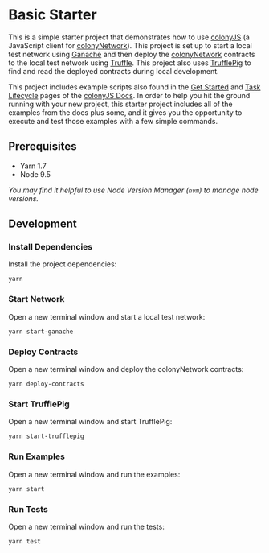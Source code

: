 # Basic Starter

This is a simple starter project that demonstrates how to use [colonyJS](https://github.com/JoinColony/colonyJS) (a JavaScript client for [colonyNetwork](https://github.com/JoinColony/colonyNetwork)). This project is set up to start a local test network using [Ganache](https://github.com/trufflesuite/ganache-cli) and then deploy the [colonyNetwork](https://github.com/JoinColony/colonyNetwork) contracts to the local test network using [Truffle](https://github.com/trufflesuite/truffle). This project also uses [TrufflePig](https://github.com/JoinColony/trufflepig) to find and read the deployed contracts during local development.

This project includes example scripts also found in the [Get Started](https://joincolony.github.io/colonyjs/docs-get-started/) and [Task Lifecycle](https://docs.colony.io/colonyjs/docs-task-lifecycle/) pages of the [colonyJS Docs](https://docs.colony.io/colonyjs/docs-overview). In order to help you hit the ground running with your new project, this starter project includes all of the examples from the docs plus some, and it gives you the opportunity to execute and test those examples with a few simple commands.

## Prerequisites

- Yarn 1.7
- Node 9.5

_You may find it helpful to use Node Version Manager (`nvm`) to manage node versions._

## Development

### Install Dependencies

Install the project dependencies:

```
yarn
```

### Start Network

Open a new terminal window and start a local test network:

```
yarn start-ganache
```

### Deploy Contracts

Open a new terminal window and deploy the colonyNetwork contracts:

```
yarn deploy-contracts
```

### Start TrufflePig

Open a new terminal window and start TrufflePig:

```
yarn start-trufflepig
```

### Run Examples

Open a new terminal window and run the examples:

```
yarn start
```

### Run Tests

Open a new terminal window and run the tests:

```
yarn test
```
